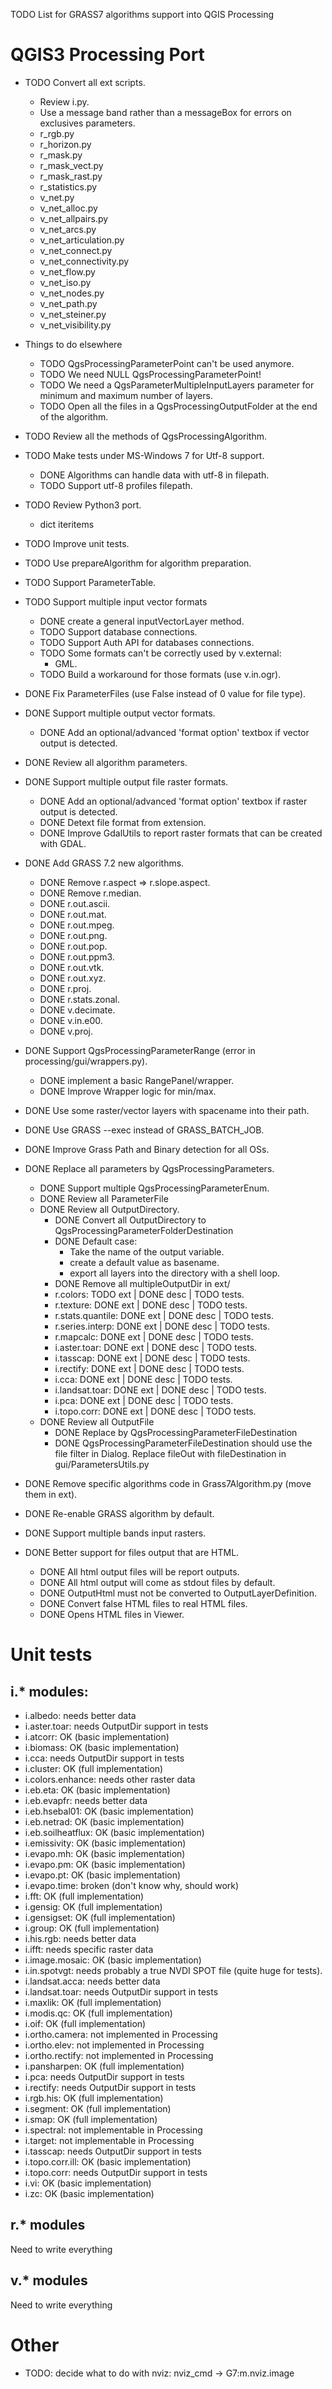 TODO List for GRASS7 algorithms support into QGIS Processing

QGIS3 Processing Port
=====================

* TODO Convert all ext scripts.
  * Review i.py.
  * Use a message band rather than a messageBox for errors on exclusives parameters.
  * r_rgb.py
  * r_horizon.py
  * r_mask.py
  * r_mask_vect.py
  * r_mask_rast.py
  * r_statistics.py
  * v_net.py
  * v_net_alloc.py
  * v_net_allpairs.py
  * v_net_arcs.py
  * v_net_articulation.py
  * v_net_connect.py
  * v_net_connectivity.py
  * v_net_flow.py
  * v_net_iso.py
  * v_net_nodes.py
  * v_net_path.py
  * v_net_steiner.py
  * v_net_visibility.py
* Things to do elsewhere
  * TODO QgsProcessingParameterPoint can't be used anymore.
  * TODO We need NULL QgsProcessingParameterPoint!
  * TODO We need a QgsParameterMultipleInputLayers parameter for minimum and maximum number of layers.
  * TODO Open all the files in a QgsProcessingOutputFolder at the end of the algorithm.
* TODO Review all the methods of QgsProcessingAlgorithm.
* TODO Make tests under MS-Windows 7 for Utf-8 support.
  * DONE Algorithms can handle data with utf-8 in filepath.
  * TODO Support utf-8 profiles filepath.
* TODO Review Python3 port.
  * dict iteritems
* TODO Improve unit tests.
* TODO Use prepareAlgorithm for algorithm preparation.
* TODO Support ParameterTable.
* TODO Support multiple input vector formats
  * DONE create a general inputVectorLayer method.
  * TODO Support database connections.
  * TODO Support Auth API for databases connections.
  * TODO Some formats can't be correctly used by v.external:
    * GML.
  * TODO Build a workaround for those formats (use v.in.ogr).

* DONE Fix ParameterFiles (use False instead of 0 value for file type).
* DONE Support multiple output vector formats.
  * DONE Add an optional/advanced 'format option' textbox if vector output is detected.
* DONE Review all algorithm parameters.
* DONE Support multiple output file raster formats.
  * DONE Add an optional/advanced 'format option' textbox if raster output is detected.
  * DONE Detext file format from extension.
  * DONE Improve GdalUtils to report raster formats that can be created with GDAL.
* DONE Add GRASS 7.2 new algorithms.
  * DONE Remove r.aspect => r.slope.aspect.
  * DONE Remove r.median.
  * DONE r.out.ascii.
  * DONE r.out.mat.
  * DONE r.out.mpeg.
  * DONE r.out.png.
  * DONE r.out.pop.
  * DONE r.out.ppm3.
  * DONE r.out.vtk.
  * DONE r.out.xyz.
  * DONE r.proj.
  * DONE r.stats.zonal.
  * DONE v.decimate.
  * DONE v.in.e00.
  * DONE v.proj.
* DONE Support QgsProcessingParameterRange (error in processing/gui/wrappers.py).
  * DONE implement a basic RangePanel/wrapper.
  * DONE Improve Wrapper logic for min/max.
* DONE Use some raster/vector layers with spacename into their path.
* DONE Use GRASS --exec instead of GRASS_BATCH_JOB.
* DONE Improve Grass Path and Binary detection for all OSs.
* DONE Replace all parameters by QgsProcessingParameters.
  * DONE Support multiple QgsProcessingParameterEnum.
  * DONE Review all ParameterFile
  * DONE Review all OutputDirectory.
    * DONE Convert all OutputDirectory to QgsProcessingParameterFolderDestination
    * DONE Default case:
      * Take the name of the output variable.
      * create a default value as basename.
      * export all layers into the directory with a shell loop.
    * DONE Remove all multipleOutputDir in ext/
    * r.colors: TODO ext | DONE desc | TODO tests.
    * r.texture: DONE ext | DONE desc | TODO tests.
    * r.stats.quantile: DONE ext | DONE desc | TODO tests.
    * r.series.interp: DONE ext | DONE desc | TODO tests.
    * r.mapcalc: DONE ext | DONE desc | TODO tests.
    * i.aster.toar: DONE ext | DONE desc | TODO tests.
    * i.tasscap: DONE ext | DONE desc | TODO tests.
    * i.rectify: DONE ext | DONE desc | TODO tests.
    * i.cca: DONE ext | DONE desc | TODO tests.
    * i.landsat.toar: DONE ext | DONE desc | TODO tests.
    * i.pca: DONE ext | DONE desc | TODO tests.
    * i.topo.corr: DONE ext | DONE desc | TODO tests.
  * DONE Review all OutputFile
    * DONE Replace by QgsProcessingParameterFileDestination
    * DONE QgsProcessingParameterFileDestination should use the file filter in Dialog.
      Replace fileOut with fileDestination in gui/ParametersUtils.py
* DONE Remove specific algorithms code in Grass7Algorithm.py (move them in ext).
* DONE Re-enable GRASS algorithm by default.
* DONE Support multiple bands input rasters.
* DONE Better support for files output that are HTML.
  * DONE All html output files will be report outputs.
  * DONE All html output will come as stdout files by default.
  * DONE OutputHtml must not be converted to OutputLayerDefinition.
  * DONE Convert false HTML files to real HTML files.
  * DONE Opens HTML files in Viewer.


Unit tests
==========

i.* modules:
------------

* i.albedo: needs better data
* i.aster.toar: needs OutputDir support in tests
* i.atcorr: OK (basic implementation)
* i.biomass: OK (basic implementation)
* i.cca: needs OutputDir support in tests
* i.cluster: OK (full implementation)
* i.colors.enhance: needs other raster data
* i.eb.eta: OK (basic implementation)
* i.eb.evapfr: needs better data
* i.eb.hsebal01: OK (basic implementation)
* i.eb.netrad: OK (basic implementation)
* i.eb.soilheatflux: OK (basic implementation)
* i.emissivity: OK (basic implementation)
* i.evapo.mh: OK (basic implementation)
* i.evapo.pm: OK (basic implementation)
* i.evapo.pt: OK (basic implementation)
* i.evapo.time: broken (don't know why, should work)
* i.fft: OK (full implementation)
* i.gensig: OK (full implementation)
* i.gensigset: OK (full implementation)
* i.group: OK (full implementation)
* i.his.rgb: needs better data
* i.ifft: needs specific raster data
* i.image.mosaic: OK (basic implementation)
* i.in.spotvgt: needs probably a true NVDI SPOT file (quite huge for tests).
* i.landsat.acca: needs better data
* i.landsat.toar: needs OutputDir support in tests
* i.maxlik: OK (full implementation)
* i.modis.qc: OK (full implementation)
* i.oif: OK (full implementation)
* i.ortho.camera: not implemented in Processing
* i.ortho.elev: not implemented in Processing
* i.ortho.rectify: not implemented in Processing
* i.pansharpen: OK (full implementation)
* i.pca: needs OutputDir support in tests
* i.rectify: needs OutputDir support in tests
* i.rgb.his: OK (full implementation)
* i.segment: OK (full implementation)
* i.smap: OK (full implementation)
* i.spectral: not implementable in Processing
* i.target: not implementable in Processing
* i.tasscap: needs OutputDir support in tests
* i.topo.corr.ill: OK (basic implementation)
* i.topo.corr: needs OutputDir support in tests
* i.vi: OK (basic implementation)
* i.zc: OK (basic implementation)

r.* modules
-----------

Need to write everything

v.* modules
-----------

Need to write everything

Other
=====

* TODO: decide what to do with nviz:
    nviz_cmd -> G7:m.nviz.image
